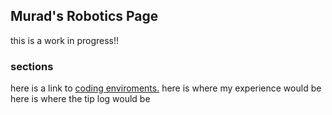 ## Murad's Robotics Page
this is a work in progress!!
### sections
here is a link to [coding enviroments.](https://muradhamalik.github.io/website/roboticsPages/enviroments)
here is where my experience would be
here is where the tip log would be
